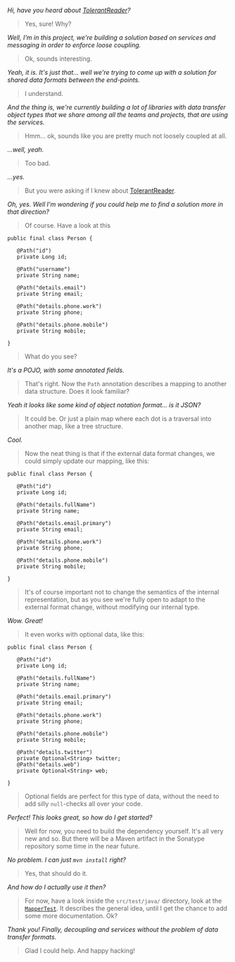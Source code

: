 _Hi, have you heard about [TolerantReader][1]?_

> Yes, sure! Why?

_Well, I'm in this project, we're building a solution based on services and
 messaging in order to enforce loose coupling._

> Ok, sounds interesting.

_Yeah, it is. It's just that... well we're trying to come up with a solution
for shared data formats between the end-points._

> I understand.

_And the thing is, we're currently building a lot of libraries with data
transfer object types that we share among all the teams and projects, that
are using the services._

> Hmm... ok, sounds like you are pretty much not loosely coupled at all.

_...well, yeah._

> Too bad.

_...yes._

> But you were asking if I knew about [TolerantReader][1].

_Oh, yes. Well I'm wondering if you could help me to find a solution more
 in that direction?_
 
> Of course. Have a look at this

    public final class Person {
    
       @Path("id")
       private Long id;
       
       @Path("username")
       private String name;
       
       @Path("details.email")
       private String email;
       
       @Path("details.phone.work")
       private String phone;
       
       @Path("details.phone.mobile")
       private String mobile;
       
    }

> What do you see?

_It's a POJO, with some annotated fields._

> That's right. Now the `Path` annotation describes a mapping to another
  data structure. Does it look familiar?
  
_Yeah it looks like some kind of object notation format... is it JSON?_

> It could be. Or just a plain map where each dot is a traversal into another
  map, like a tree structure.
  
_Cool._

> Now the neat thing is that if the external data format changes, we could
  simply update our mapping, like this:

    public final class Person {
    
       @Path("id")
       private Long id;
       
       @Path("details.fullName")
       private String name;
       
       @Path("details.email.primary")
       private String email;
       
       @Path("details.phone.work")
       private String phone;
       
       @Path("details.phone.mobile")
       private String mobile;
       
    }

> It's of course important not to change the semantics of the internal
  representation, but as you see we're fully open to adapt to the
  external format change, without modifying our internal type.
  
_Wow. Great!_

> It even works with optional data, like this:

    public final class Person {
    
       @Path("id")
       private Long id;
       
       @Path("details.fullName")
       private String name;
       
       @Path("details.email.primary")
       private String email;
       
       @Path("details.phone.work")
       private String phone;
       
       @Path("details.phone.mobile")
       private String mobile;
       
       @Path("details.twitter")
       private Optional<String> twitter;
       @Path("details.web")
       private Optional<String> web;
       
    }

> Optional fields are perfect for this type of data, without the need to add
  silly `null`-checks all over your code.
  
_Perfect! This looks great, so how do I get started?_

> Well for now, you need to build the dependency yourself. It's all very new
  and so. But there will be a Maven artifact in the Sonatype repository some
  time in the near future.
  
_No problem. I can just `mvn install` right?_

> Yes, that should do it.

_And how do I actually use it then?_

> For now, have a look inside the `src/test/java/` directory, look at the
  [`MapperTest`][2]. It describes the general idea, until I get the chance
  to add some more documentation. Ok?

_Thank you! Finally, decoupling and services without the problem of data
 transfer formats._
 
> Glad I could help. And happy hacking!

[1]: http://martinfowler.com/bliki/TolerantReader.html
[2]: src/test/java/tolerant/mapper/MapperTest.java